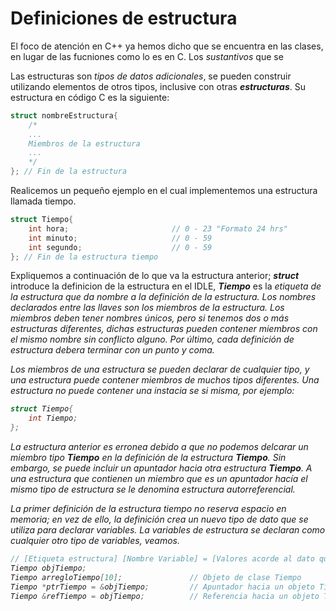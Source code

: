 # Definiciones de estructura
El foco de atención en C++ ya hemos dicho que se encuentra en las clases, en lugar de las fucniones como lo es en C. Los <i>sustantivos</i> que se

Las estructuras son <i>tipos de datos adicionales</i>, se pueden construir utilizando elementos de otros tipos, inclusive con otras **_estructuras_**.
Su estructura en código C es la siguiente:
```C
struct nombreEstructura{
    /*
    ...
    Miembros de la estructura
    ...
    */
}; // Fin de la estructura
```
Realicemos un pequeño ejemplo en el cual implementemos una estructura llamada tiempo.
```C
struct Tiempo{
    int hora;                       // 0 - 23 "Formato 24 hrs"
    int minuto;                     // 0 - 59
    int segundo;                    // 0 - 59
}; // Fin de la estructura tiempo
```
Expliquemos a continuación de lo que va la estructura anterior; **_struct_** introduce la definicion de la estructura en el IDLE, **_Tiempo_** es la <i>etiqueta 
de la estructura<i> que da nombre a la definición de la estructura. Los nombres declarados entre las llaves son los <i>miembros de la estructura</i>. Los
miembros deben tener nombres únicos, pero si tenemos dos o más estructuras diferentes, dichas estructuras pueden contener miembros con el mismo
nombre sin conflicto alguno. Por último, cada definición de estructura debera terminar con un punto y coma.

Los miembros de una estructura se pueden declarar de cualquier tipo, y una estructura puede contener miembros de muchos tipos diferentes. Una
estructura no puede contener una instacia se si misma, por ejemplo:
```C
struct Tiempo{
    int Tiempo;
};
```
La estructura anterior es erronea debido a que no podemos delcarar un miembro tipo **_Tiempo_** en la definición de la estructura **_Tiempo_**. Sin embargo, se
puede incluir un apuntador hacia otra estructura **_Tiempo_**. A una estructura que contienen un miembro que es un apuntador hacía el mismo tipo de estructura
se le denomina <i>estructura autorreferencial</i>.

La primer definición de la estructura tiempo no reserva espacio en memoria; en vez de ello, la definición crea un nuevo tipo de dato que se utiliza
para declarar variables. La variables de estructura se declaran como cualquier otro tipo de variables, veamos.
```C
// [Etiqueta estructura] [Nombre Variable] = [Valores acorde al dato que se quiere];
Tiempo objTiempo;
Tiempo arregloTiempo[10];               // Objeto de clase Tiempo
Tiempo *ptrTiempo = &objTiempo;         // Apuntador hacia un objeto Tiempo
Tiempo &refTiempo = objTiempo;          // Referencia hacia un objeto Tiempo
```